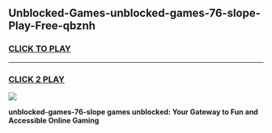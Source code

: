 
## Unblocked-Games-unblocked-games-76-slope-Play-Free-qbznh
<h3>
<a href="https://premium76.site?title=unblocked-games-76-slope&ref=19M">CLICK TO PLAY</a></h3>
<hr>

<h3>
<a href="https://premium76.site?title=unblocked-games-76-slope&ref=19M">CLICK 2 PLAY</a>
  
</h3>

<a href="https://premium76.site?title=unblocked-games-76-slope&ref=19M"><img src="https://clearcache.store/games.png"></a>


**unblocked-games-76-slope games unblocked: Your Gateway to Fun and Accessible Online Gaming**
